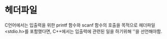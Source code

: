 # 헤더파일
C언어에서는 입출력을 위한 printf 함수와 scanf 함수의 호출을 목적으로 헤더파일 <stdio.h>를 포함했다면, 
C++에서는 입출력에 관련된 일을 하기위해 '<iostream>'을 선언해야함.
